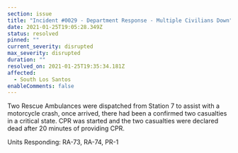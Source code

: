 ```yaml
---
section: issue
title: "Incident #0029 - Department Response - Multiple Civilians Down"
date: 2021-01-25T19:05:28.349Z
status: resolved
pinned: ""
current_severity: disrupted
max_severity: disrupted
duration: ""
resolved_on: 2021-01-25T19:35:34.181Z
affected:
  - South Los Santos
enableComments: false
---
```

Two Rescue Ambulances were dispatched from Station 7 to assist with a motorcycle crash, once arrived, there had been a confirmed two casualties in a critical state. CPR was started and the two casualties were declared dead after 20 minutes of providing CPR.

Units Responding: RA-73, RA-74, PR-1
